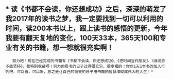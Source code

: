 ## * 读《书都不会读，你还想成功》之后，深深的萌发了我2017年的读书之梦，我一定要找到一切可以利用的时间，读200本书以上，跟上读书的感悟的更新，今年我要有翻天复地的变化，100天33本，365天100和专业有关的书籍，想一想就很充实啊！
       努力吧！现在已经完成的书籍有《书都不会读，你还想成功》、《把时间当作朋友》、《谁说你不能坚持》，都特别收益啊！努力的看书的日子过得很充实、很幸福的！你也1天1本书的加入行列吧，可以看，可以听，总之是让自己的每天的日子用书籍的智慧堆砌成伟大的人生！*